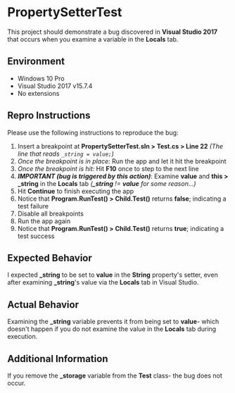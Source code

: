 # PropertySetterTest

This project should demonstrate a bug discovered in **Visual Studio 2017** that occurs when you examine a variable in the **Locals** tab.

## Environment

- Windows 10 Pro
- Visual Studio 2017 v15.7.4
- No extensions

## Repro Instructions

Please use the following instructions to reproduce the bug:

1. Insert a breakpoint at **PropertySetterTest.sln > Test.cs > Line 22** *(The line that reads `_string = value;`)*
2. *Once the breakpoint is in place:* Run the app and let it hit the breakpoint
3. *Once the breakpoint is hit:* Hit **F10** once to step to the next line
4. ***IMPORTANT (bug is triggered by this action)***: Examine **value** and **this > _string** in the **Locals** tab *(**_string** != **value** for some reason...)*
5. Hit **Continue** to finish executing the app
6. Notice that **Program.RunTest() > Child.Test()** returns **false**; indicating a test failure
7. Disable all breakpoints
8. Run the app again
9. Notice that **Program.RunTest() > Child.Test()** returns **true**; indicating a test success

## Expected Behavior

I expected **_string** to be set to **value** in the **String** property's setter, even after examining **_string**'s value via the **Locals** tab in Visual Studio.

## Actual Behavior

Examining the **_string** variable prevents it from being set to **value**- which doesn't happen if you do not examine the value in the **Locals** tab during execution.

## Additional Information

If you remove the **_storage** variable from the **Test** class- the bug does not occur.
